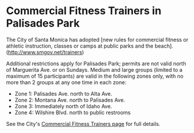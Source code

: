 # Commercial Fitness Trainers in Palisades Park

The City of Santa Monica has adopted [new rules for commercial fitness or athletic instruction, classes or camps at public parks and the beach].(http://www.smgov.net/trainers)

Additional restrictions apply for Palisades Park; permits are not valid north of Marguerita Ave. or on Sundays. Medium and large groups (limited to a maximum of 15 participants) are valid in the following zones only, with no more than 2 groups at any one time in each zone:

  - Zone 1: Palisades Ave. north to Alta Ave.
  - Zone 2: Montana Ave. north to Palisades Ave.
  - Zone 3: Immediately north of Idaho Ave.
  - Zone 4: Wilshire Blvd. north to public restrooms
  
See the City's [Commercial Fitness Trainers page](http://www.smgov.net/trainers) for full details.